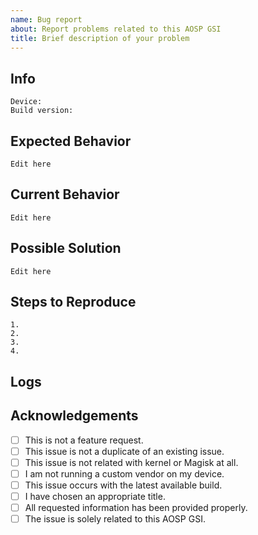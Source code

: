 ```yaml
---
name: Bug report
about: Report problems related to this AOSP GSI
title: Brief description of your problem
---
```


## Info
<!-- Anything that can help us identify the build, device and firmware that you are using. -->
<!-- THIS SECTION IS MANDATORY. If it is not filled out correctly, your issue will be closed. -->
```
Device: 
Build version: 
```

## Expected Behavior
<!--- Tell us what should happen. -->
```
Edit here
```

## Current Behavior
<!--- Tell us what happens instead of the expected behavior. -->
```
Edit here
```

## Possible Solution
<!--- Not obligatory, but suggest a fix/reason for the bug. -->
```
Edit here
```

## Steps to Reproduce
<!--- Provide a link to a live example, or an unambiguous set of steps to reproduce this bug. -->
<!--- Include code to reproduce, if relevant. -->
```
1.
2.
3.
4.
```

## Logs
<!-- When possible, upload logcat logs (if device boots) or pstore logs (if device doesnt boot) while reproducing the issue. -->
<!-- ADB: adb logcat -b all -d > my_issue.log -->
<!-- pstore: adb pull /sys/fs/pstore -->

## Acknowledgements
<!-- Your issue will be closed if you don't follow the checklist below! -->
- [ ] This is not a feature request.
- [ ] This issue is not a duplicate of an existing issue.
- [ ] This issue is not related with kernel or Magisk at all.
- [ ] I am not running a custom vendor on my device.
- [ ] This issue occurs with the latest available build.
- [ ] I have chosen an appropriate title.
- [ ] All requested information has been provided properly.
- [ ] The issue is solely related to this AOSP GSI.
